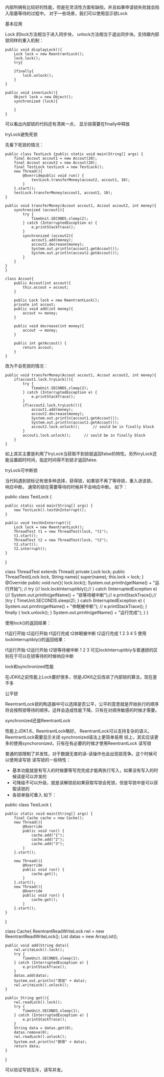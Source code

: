 内部所拥有比较好的性能，但是在灵活性方面有缺陷，并且如果申请锁失败就会陷入阻塞等待的过程中。 
对于一些场景，我们可以使用显示锁Lock

基本应用

Lock 的lock方法相当于进入同步块， unlock方法相当于退出同步块。支持跟内部锁同样的重入机制：

    public void displayLock(){
        Lock lock = new ReentrantLock();
        lock.lock();
        try{

        }finally{
            lock.unlock();
        }
    }

    public void innerLock(){
        Object lock = new Object();
        synchronized (lock){

        }
    }

可以看出内部锁的代码还有清爽一点， 显示锁需要在finally中释放

tryLock避免死锁

先看下死锁的情况：

	public class TestLock {public static void main(String[] args) {
        final Accout accout1 = new Accout(20);
        final Accout accout2 = new Accout(20);
        final TestLock testLock = new TestLock();
        new Thread(){
            @Overridepublic void run() {
                testLock.transferMoney(accout2, accout1, 10);
            }
        }.start();
        testLock.transferMoney(accout1, accout2, 10);
    }

    public void transferMoney(Accout accout1, Accout accout2, int money){
        synchronized (accout1){
            try {
                TimeUnit.SECONDS.sleep(2);
            } catch (InterruptedException e) {
                e.printStackTrace();
            }
            synchronized (accout2){
                accout1.add(money);
                accout2.decrease(money);
                System.out.println(accout1.getAccout());
                System.out.println(accout2.getAccout());
            }
        }
    }
	}

	class Accout{
	    public Accout(int accout){
	        this.accout = accout;
	    }
	
	    public Lock lock = new ReentrantLock();
	    private int accout;
	    public void add(int money){
	        accout += money;
	    }
	
	    public void decrease(int money){
	        accout -= money;
	    }
	
	    public int getAccout() {
	        return accout;
	    }
	}

改为不会死锁的情况：

	public void transferMoney(Accout accout1, Accout accout2, int money){
        if(accout1.lock.tryLock()){
            try {
                TimeUnit.SECONDS.sleep(2);
            } catch (InterruptedException e) {
                e.printStackTrace();
            }
            if(accout2.lock.tryLock()){
                accout1.add(money);
                accout2.decrease(money);
                System.out.println(accout1.getAccout());
                System.out.println(accout2.getAccout());
                accout2.lock.unlock();      // sould be in finally block
            }
            accout1.lock.unlock();      // sould be in finally block
        }
    }

如上其实主要是利用了tryLock当获取不到锁就返回false的特性。另外tryLock还能设置超时时间，指定时间得不到锁才返回false.

tryLock可中断锁

当代码遇到锁标记有很多种选择，获得锁，如果锁不再了等待锁，重入进该锁， 响应中断。 
通常的锁在需要等待的时候并不会响应中断。 
如下：

public class TestLock {

    public static void main(String[] args) {
        new TestLock().testUnInterrupt();
    }

    public void testUnInterrupt(){
        Lock lock = new ReentrantLock();
        ThreadTest t1 = new ThreadTest(lock, "t1");
        t1.start();
        ThreadTest t2 = new ThreadTest(lock, "t2");
        t2.start();
        t2.interrupt();
    }
}

class ThreadTest extends Thread{
    private Lock lock;
    public ThreadTest(Lock lock, String name){
        super(name);
        this.lock = lock;
    }
    @Override
    public void run(){
        lock.lock();
        System.out.println(getName() + "运行开始");
//        try {//            lock.lockInterruptibly();//        } catch (InterruptedException e) {//            System.out.println(getName() + "锁等待被中断");//            e.printStackTrace();//        }try {
            TimeUnit.SECONDS.sleep(2);
        } catch (InterruptedException e) {
            System.out.println(getName() + "休眠被中断");
//            e.printStackTrace();
        } finally {
            lock.unlock();
        }
        System.out.println(getName() + "运行完成");
    }
}

使用lock()的返回结果：

t1运行开始
t2运行开始
t1运行完成
t2休眠被中断
t2运行完成
1
2
3
4
5
使用lockInterruptibly()的返回结果：

t1运行开始
t2运行开始
t2锁等待被中断
1
2
3
可见lockInterruptibly与普通锁的区别在于可以在锁等待的时候响应中断

lock和synchronized性能

在JDK6之前性能上Lock要好很多，但是JDK6之后改进了内部锁的算法，现在差不多

公平锁

ReentrantLock锁的构造器中可以选择是否公平，公平的意思就是开始执行的顺序将会按照锁等待的顺序。这样会造成性能下降，只有在对顺序敏感的时候才需要。

synchronized还是ReentrantLock

性能上JDK1.6，ReentrantLock略好。
ReentrantLock可以支持复杂的语义。
ReentrantLock需要显示关闭
synchronized语法上更简单易用 
综上，其实应该更多的使用synchoronized，只有在有必要的时候才使用ReentrantLock
读写锁

普通的锁限制了并发性，对于数据无害的读-读操作也会出现锁竞争。这个时候可以使用读写锁 
读写锁的一些特性： 
- 基本功能就是有写入的时候要等写完完成才能再执行写入，如果没有写入的时候读是可以并发的 
- 可降级不可以升级，就是读解锁前如果获取写锁会死锁，但是写锁中是可以获取读锁的 
- 各锁单独可重入 
如下：

public class TestLock {

    public static void main(String[] args) {
        final Cache cache = new Cache();
        new Thread(){
            @Override
            public void run() {
                cache.add("1");
                cache.add("2");
                cache.add("3");
            }
        }.start();

        new Thread(){
            @Override
            public void run() {
                cache.get();
            }
        }.start();
        new Thread(){
            @Override
            public void run() {
                cache.get();
            }
        }.start();
    }
}

class Cache{
    ReentrantReadWriteLock rwl = new ReentrantReadWriteLock();
    List<String> datas = new ArrayList<String>();

    public void add(String data){
        rwl.writeLock().lock();
        try {
            TimeUnit.SECONDS.sleep(1);
        } catch (InterruptedException e) {
            e.printStackTrace();
        }
        datas.add(data);
        System.out.println("添加" + data);
        rwl.writeLock().unlock();
    }

    public String get(){
        rwl.readLock().lock();
        try {
            TimeUnit.SECONDS.sleep(1);
        } catch (InterruptedException e) {
            e.printStackTrace();
        }
        String data = datas.get(0);
        datas.remove(0);
        rwl.readLock().unlock();
        System.out.println("获得" + data);
        return data;
    }
}

可以验证写锁互斥，读写并发。